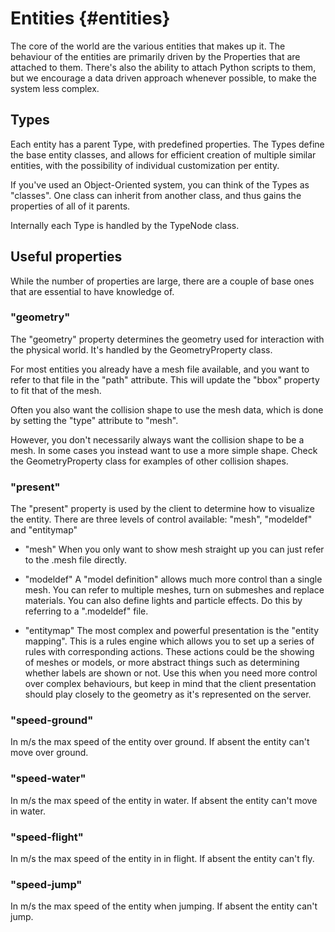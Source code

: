 Entities      {#entities}
========

The core of the world are the various entities that makes up it. The behaviour of the entities are primarily driven by the Properties that are attached to them. There's also the ability to attach Python scripts to them, but we encourage a data driven approach whenever possible, to make the system less complex.

## Types

Each entity has a parent Type, with predefined properties. The Types define the base entity classes, and allows for efficient creation of multiple similar entities, with the possibility of individual customization per entity.

If you've used an Object-Oriented system, you can think of the Types as "classes". One class can inherit from another class, and thus gains the properties of all of it parents.

Internally each Type is handled by the TypeNode class.

## Useful properties

While the number of properties are large, there are a couple of base ones that are essential to have knowledge of.

### "geometry"
The "geometry" property determines the geometry used for interaction with the physical world. It's handled by the GeometryProperty class.

For most entities you already have a mesh file available, and you want to refer to that file in the "path" attribute. This will update the "bbox" property to fit that of the mesh.

Often you also want the collision shape to use the mesh data, which is done by setting the "type" attribute to "mesh". 

However, you don't necessarily always want the collision shape to be a mesh. In some cases you instead want to use a more simple shape. Check the GeometryProperty class for examples of other collision shapes. 

### "present"

The "present" property is used by the client to determine how to visualize the entity. There are three levels of control available: "mesh", "modeldef" and "entitymap"

* "mesh"
When you only want to show mesh straight up you can just refer to the .mesh file directly.

* "modeldef"
A "model definition" allows much more control than a single mesh. You can refer to multiple meshes, turn on submeshes and replace materials. You can also define lights and particle effects. Do this by referring to a ".modeldef" file.

* "entitymap"
The most complex and powerful presentation is the "entity mapping". This is a rules engine which allows you to set up a series of rules with corresponding actions. These actions could be the showing of meshes or models, or more abstract things such as determining whether labels are shown or not. Use this when you need more control over complex behaviours, but keep in mind that the client presentation should play closely to the geometry as it's represented on the server.

### "speed-ground"

In m/s the max speed of the entity over ground. If absent the entity can't move over ground.

### "speed-water"

In m/s the max speed of the entity in water. If absent the entity can't move in water.

### "speed-flight"

In m/s the max speed of the entity in in flight. If absent the entity can't fly.

### "speed-jump"

In m/s the max speed of the entity when jumping. If absent the entity can't jump.
